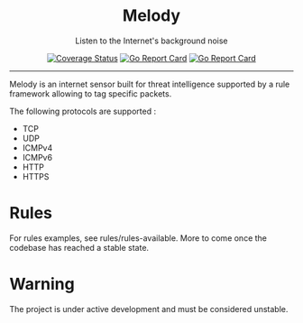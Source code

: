 <p align="center">
  <h1 align="center">Melody</h1>
  <p align="center">Listen to the Internet's background noise</p>
</p>

<p align="center">
    <a href="https://coveralls.io/github/bonjourmalware/melody"><img src="https://coveralls.io/repos/github/bonjourmalware/melody/badge.svg" alt="Coverage Status"/></a>
    <a href="https://goreportcard.com/badge/github.com/bonjourmalware/melody"><img src="https://goreportcard.com/badge/github.com/bonjourmalware/melody" alt="Go Report Card"/></a>
    <a href="https://opensource.org/licenses/MIT"><img src="https://img.shields.io/badge/License-MIT-green.svg" alt="Go Report Card"/></a>
</p>

----

Melody is an internet sensor built for threat intelligence supported by a rule framework allowing to tag specific packets.

The following protocols are supported :
+ TCP
+ UDP
+ ICMPv4
+ ICMPv6
+ HTTP
+ HTTPS

# Rules
For rules examples, see rules/rules-available. More to come once the codebase has reached a stable state.

# Warning
The project is under active development and must be considered unstable.


